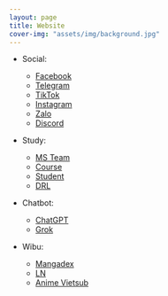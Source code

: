 ```yaml
---
layout: page
title: Website
cover-img: "assets/img/background.jpg"
---
```


- Social:
    + [Facebook](https://www.facebook.com/)
    + [Telegram](https://web.telegram.org/)
    + [TikTok](https://www.tiktok.com/)
    + [Instagram](https://www.instagram.com/)
    + [Zalo](https://chat.zalo.me/)
    + [Discord](https://discord.com/channels/@me)

- Study:
    + [MS Team](https://teams.microsoft.com/v2/)
    + [Course](https://courses.uit.edu.vn/)
    + [Student](https://student.uit.edu.vn/)
    + [DRL](https://drl.uit.edu.vn/)

- Chatbot:
    + [ChatGPT](https://chatgpt.com/)
    + [Grok](https://grok.com/)

- Wibu:
    + [Mangadex](https://mangadex.org/)
    + [LN](https://ln.hako.vn/)
    + [Anime Vietsub](https://bit.ly/animevietsubtv)


